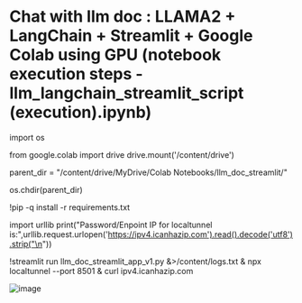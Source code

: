 # Chat with llm doc : LLAMA2 + LangChain + Streamlit + Google Colab using GPU (notebook execution steps - llm_langchain_streamlit_script (execution).ipynb)


import os

from google.colab import drive
drive.mount('/content/drive')

parent_dir = "/content/drive/MyDrive/Colab Notebooks/llm_doc_streamlit/"

os.chdir(parent_dir)

!pip -q install -r requirements.txt

import urllib
print("Password/Enpoint IP for localtunnel is:",urllib.request.urlopen('https://ipv4.icanhazip.com').read().decode('utf8').strip("\n"))

!streamlit run llm_doc_streamlit_app_v1.py &>/content/logs.txt & npx localtunnel --port 8501 & curl ipv4.icanhazip.com


![image](https://github.com/anirban071/llm_doc_streamlit/assets/7694348/495ec269-14a9-4982-8ccd-d16b7f11e3c0)




